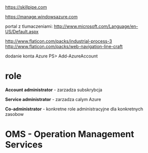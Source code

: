 https://skillpipe.com

https://manage.windowsazure.com

portal z tlumaczeniami:
http://www.microsoft.com/Language/en-US/Default.aspx

http://www.flaticon.com/packs/industrial-process-3
http://www.flaticon.com/packs/web-navigation-line-craft

dodanie konta Azure
PS> Add-AzureAccount

# role

**Account administrator** - zarzadza subskrybcja

**Service administrator** - zarzadza calym Azure

**Co-administrator** - konkretne role administracyjne dla konkretnych zasobow

# OMS - Operation Management Services

